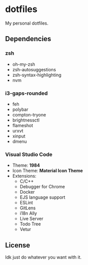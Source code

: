 # dotfiles
My personal dotfiles.

## Dependencies
### zsh
* oh-my-zsh
* zsh-autosuggestions
* zsh-syntax-highlighting
* nvm

### i3-gaps-rounded
* feh
* polybar
* compton-tryone
* brightnessctl
* flameshot
* urxvt
* xinput
* dmenu

### Visual Studio Code
* Theme: **1984**
* Icon Theme: **Material Icon Theme**
* Extensions:
  - C/C++
  - Debugger for Chrome
  - Docker
  - EJS language support
  - ESLint
  - GitLens
  - i18n Ally
  - Live Server
  - Todo Tree
  - Vetur

## License
Idk just do whatever you want with it.

